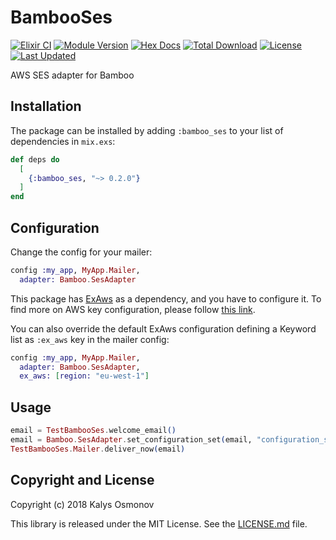 # BambooSes

[![Elixir CI](https://github.com/kalys/bamboo_ses/actions/workflows/elixir.yml/badge.svg)](https://github.com/kalys/bamboo_ses/actions/workflows/elixir.yml)
[![Module Version](https://img.shields.io/hexpm/v/bamboo_ses.svg)](https://hex.pm/packages/bamboo_ses)
[![Hex Docs](https://img.shields.io/badge/hex-docs-lightgreen.svg)](https://hexdocs.pm/bamboo_ses/)
[![Total Download](https://img.shields.io/hexpm/dt/bamboo_ses.svg)](https://hex.pm/packages/bamboo_ses)
[![License](https://img.shields.io/hexpm/l/bamboo_ses.svg)](https://github.com/kalys/bamboo_ses/blob/master/LICENSE.md)
[![Last Updated](https://img.shields.io/github/last-commit/kalys/bamboo_ses.svg)](https://github.com/kalys/bamboo_ses/commits/master)


AWS SES adapter for Bamboo

## Installation

The package can be installed by adding `:bamboo_ses` to your list of dependencies in `mix.exs`:

```elixir
def deps do
  [
    {:bamboo_ses, "~> 0.2.0"}
  ]
end
```

## Configuration

Change the config for your mailer:

```elixir
config :my_app, MyApp.Mailer,
  adapter: Bamboo.SesAdapter
```

This package has [ExAws](https://github.com/ex-aws/ex_aws) as a dependency, and you have to configure it. To find more
on AWS key configuration, please follow [this link](https://github.com/ex-aws/ex_aws#aws-key-configuration).

You can also override the default ExAws configuration defining a Keyword list as `:ex_aws` key in the mailer config:

```elixir
config :my_app, MyApp.Mailer,
  adapter: Bamboo.SesAdapter,
  ex_aws: [region: "eu-west-1"]
```

## Usage

```elixir
email = TestBambooSes.welcome_email()
email = Bamboo.SesAdapter.set_configuration_set(email, "configuration_set_name")
TestBambooSes.Mailer.deliver_now(email)
```

## Copyright and License

Copyright (c) 2018 Kalys Osmonov

This library is released under the MIT License. See the [LICENSE.md](./LICENSE.md) file.
